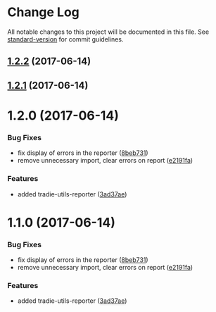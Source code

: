 # Change Log

All notable changes to this project will be documented in this file.
See [standard-version](https://github.com/conventional-changelog/standard-version) for commit guidelines.

<a name="1.2.2"></a>
## [1.2.2](https://github.com/jameslnewell/tradie-v4/compare/tradie-utils-reporter@1.2.1...tradie-utils-reporter@1.2.2) (2017-06-14)




<a name="1.2.1"></a>
## [1.2.1](https://github.com/jameslnewell/tradie-v4/compare/tradie-utils-reporter@1.2.0...tradie-utils-reporter@1.2.1) (2017-06-14)




<a name="1.2.0"></a>
# 1.2.0 (2017-06-14)


### Bug Fixes

* fix display of errors in the reporter ([8beb731](https://github.com/jameslnewell/tradie-v4/commit/8beb731))
* remove unnecessary import, clear errors on report ([e2191fa](https://github.com/jameslnewell/tradie-v4/commit/e2191fa))


### Features

* added tradie-utils-reporter ([3ad37ae](https://github.com/jameslnewell/tradie-v4/commit/3ad37ae))




<a name="1.1.0"></a>
# 1.1.0 (2017-06-14)


### Bug Fixes

* fix display of errors in the reporter ([8beb731](https://github.com/jameslnewell/tradie-v4/commit/8beb731))
* remove unnecessary import, clear errors on report ([e2191fa](https://github.com/jameslnewell/tradie-v4/commit/e2191fa))


### Features

* added tradie-utils-reporter ([3ad37ae](https://github.com/jameslnewell/tradie-v4/commit/3ad37ae))
